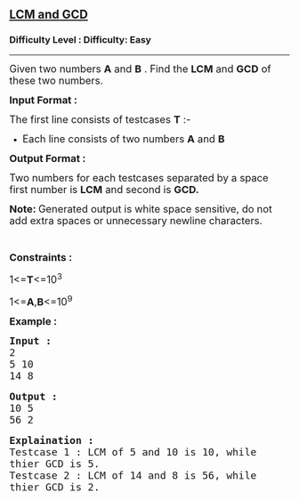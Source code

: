 <h2><a href="https://www.geeksforgeeks.org/problems/lcm-and-gcd-1666868244/0">LCM and GCD</a></h2><h3>Difficulty Level : Difficulty: Easy</h3><hr><div class="problems_problem_content__Xm_eO"><p><span style="font-size:18px">Given two numbers <strong>A</strong> and <strong>B</strong> . Find the <strong>LCM</strong> and <strong>GCD</strong> of these two numbers.</span></p>

<p><strong><span style="font-size:18px">Input Format :</span></strong></p>

<p><span style="font-size:18px">The first line consists of testcases <strong>T</strong> :-&nbsp;</span></p>

<ul>
	<li><span style="font-size:18px">Each line consists of two numbers <strong>A</strong> and <strong>B</strong></span></li>
</ul>

<p><strong><span style="font-size:18px">Output Format :</span></strong></p>

<p><span style="font-size:18px">Two numbers for each testcases separated by a space first number is <strong>LCM</strong> and second is <strong>GCD.</strong></span></p>

<p><span style="font-size:18px"><strong>Note:&nbsp;</strong>Generated output is white space sensitive, do not add extra spaces or unnecessary newline characters.</span></p>

<p>&nbsp;</p>

<p><strong><span style="font-size:18px">Constraints :</span></strong></p>

<p><span style="font-size:18px">1&lt;=<strong>T</strong>&lt;=10<sup>3</sup></span></p>

<p><span style="font-size:18px">1&lt;=<strong>A</strong>,<strong>B</strong>&lt;=10<sup>9</sup></span></p>

<p><strong><span style="font-size:18px">Example :</span></strong></p>

<pre><strong><span style="font-size:18px">Input :</span></strong>
<span style="font-size:18px">2</span>
<span style="font-size:18px">5 10</span>
<span style="font-size:18px">14 8</span>

<strong><span style="font-size:18px">Output :</span></strong>
<span style="font-size:18px">10 5</span>
<span style="font-size:18px">56 2</span>

<strong><span style="font-size:18px">Explaination :</span></strong>
<span style="font-size:18px">Testcase 1 : LCM of 5 and 10 is 10, while
thier GCD is 5.</span>
<span style="font-size:18px">Testcase 2 : LCM of 14 and 8 is 56, while
thier GCD is 2.</span>
</pre>
</div>